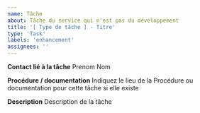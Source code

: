```yaml
---
name: Tâche
about: Tâche du service qui n'est pas du développement
title: '[ Type de tâche ] - Titre'
type: 'Task'
labels: 'enhancement'
assignees: ''
---
```

**Contact lié à la tâche**
Prenom Nom

**Procédure / documentation**
Indiquez le lieu de la Procédure ou documentation pour cette tâche si elle existe

**Description**
Description de la tâche


